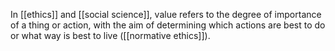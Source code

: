In [[ethics]] and [[social science]], value refers to the degree of importance of a thing or action, with the aim of determining which actions are best to do or what way is best to live ([[normative ethics]]).